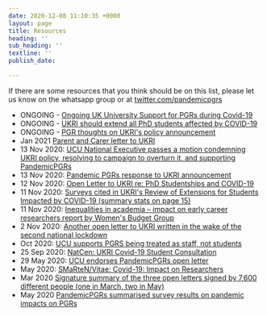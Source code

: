 ```yaml
---
date: 2020-12-08 11:10:35 +0000
layout: page
title: Resources
heading: ''
sub_heading: ''
textline: ''
publish_date: 

---
```

If there are some resources that you think should be on this list, please let us know on the whatsapp group or at [twitter.com/pandemicpgrs](twitter.com/pandemicpgrs)
- ONGOING - [Ongoing UK University Support for PGRs during Covid-19](https://petition.parliament.uk/petitions/315248)
- ONGOING - [UKRI should extend all PhD students affected by COVID-19](https://petition.parliament.uk/petitions/315248)
- ONGOING - [PGR thoughts on UKRI's policy announcement](https://padlet.com/alexkirbyreynolds/n0fsfpvwthr5p8x5)
- Jan 2021	[Parent and Carer letter to UKRI](https://docs.google.com/forms/d/e/1FAIpQLSekWGkfLe3YCbEIH94ZkBD4dz5d9jL0DomynUvfNMUyTLhVOw/viewform) 
- 13 Nov 2020: [UCU National Executive passes a motion condemning UKRI policy, resolving to campaign to overturn it, and supporting PandemicPGRs](https://twitter.com/mark_pendleton/status/1327273323886243840)
- 13 Nov 2020: [Pandemic PGRs response to UKRI announcement](https://bit.ly/2IEvM5R)
- 12 Nov 2020: [Open Letter to UKRI re: PhD Studentships and COVID-19](https://forms.gle/ko9yTydqHtnj3dzV6)
- 11 Nov 2020: [Surveys cited in UKRI's Review of Extensions for Students Impacted by COVID-19 (summary stats on page 15)](https://www.ukri.org/wp-content/uploads/2020/11/UKRI-11112020-ReviewOfExtensionsForStudentsImpactedByCovid-19.pdf)
- 11 Nov 2020: [Inequalities in academia – impact on early career researchers report by Women's Budget Group](https://wbg.org.uk/analysis/inequalities-in-academia-impact-on-early-career-researchers/)
- 2 Nov 2020: [Another open letter to UKRI written in the wake of the second national lockdown](https://docs.google.com/document/d/1xpgIM1rxhP6-CDZUOxh2RZfpz1OuRkcRfYjij7iXAoY/edit)
- Oct 2020: [UCU supports PGRS being treated as staff, not students](https://fundthefuture.org.uk/event/pgrs-as-staff-not-students/)
- 25 Sep 2020: [NatCen: UKRI Covid-19 Student Consultation](https://www.ukri.org/wp-content/uploads/2020/11/UKRI-11112020-NatCenUKRICOVID-19StudentConsultation.pdf)
- 29 May 2020: [UCU endorses PandemicPGRs open letter](https://www.ucu.org.uk/article/10802/The-Friday-email-29-May-2020)
- May 2020: [SMaRteN/Vitae: Covid-19: Impact on Researchers](https://www.smarten.org.uk/covid-19-study.html)
- Mar 2020	[Signature summary of the three open letters signed by 7,600 different people (one in March, two in May)](https://docs.google.com/spreadsheets/d/1CpG1rtHaa9RGnhhBa8RE1PjM2cYmEAbXQ6Ru0mNuXUg/edit#gid=0)
- May 2020	[PandemicPGRs summarised survey results on pandemic impacts on PGRs](https://docs.google.com/document/d/1hExNkVGnIKJM-6DlImU5dr69frrjk6G9rS8QVr5tbK8/edit)









